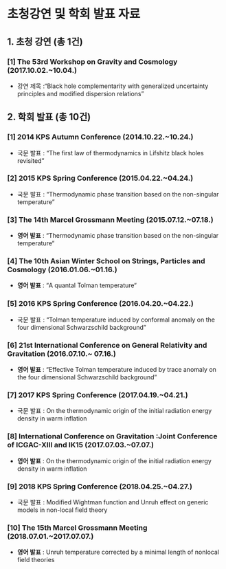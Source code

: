 # 초청강연 및 학회 발표 자료 
## 1. 초청 강연 (총 1건)
### [1] The 53rd Workshop on Gravity and Cosmology (2017.10.02.~10.04.)
- 강연 제목 :“Black hole complementarity with generalized uncertainty principles and modified dispersion relations”
 
## 2. 학회 발표 (총 10건)
### [1] 2014 KPS Autumn Conference (2014.10.22.~10.24.)
- 국문 발표 : “The first law of thermodynamics in Lifshitz black holes revisited”
### [2] 2015 KPS Spring Conference (2015.04.22.~04.24.)
- 국문 발표 : “Thermodynamic phase transition based on the non-singular temperature”
### [3] The 14th Marcel Grossmann Meeting (2015.07.12.~07.18.)
- **영어 발표** : “Thermodynamic phase transition based on the non-singular temperature“
### [4] The 10th Asian Winter School on Strings, Particles and Cosmology (2016.01.06.~01.16.)
- **영어 발표** : “A quantal Tolman temperature“
### [5] 2016 KPS Spring Conference (2016.04.20.~04.22.)
- 국문 발표 : “Tolman temperature induced by conformal anomaly on the four dimensional Schwarzschild background”
### [6] 21st International Conference on General Relativity and Gravitation (2016.07.10.~ 07.16.)
- **영어 발표** : “Effective Tolman temperature induced by trace anomaly on the four dimensional Schwarzschild background”
### [7] 2017 KPS Spring Conference (2017.04.19.~04.21.)
- 국문 발표 : On the thermodynamic origin of the initial radiation energy density in warm inflation
### [8] International Conference on Gravitation :Joint Conference of ICGAC-XIII and IK15 (2017.07.03.~07.07.)
- **영어 발표** : On the thermodynamic origin of the initial radiation energy density in warm inflation
### [9] 2018 KPS Spring Conference (2018.04.25.~04.27.)
- 국문 발표 : Modified Wightman function and Unruh effect on generic models in non-local field theory
### [10] The 15th Marcel Grossmann Meeting (2018.07.01.~2017.07.07.)
- **영어 발표** : Unruh temperature corrected by a minimal length of nonlocal field theories 
